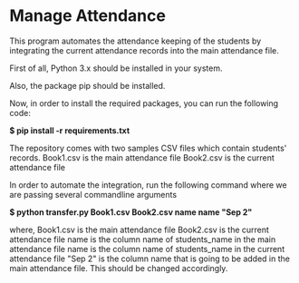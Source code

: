 # Manage Attendance

This program automates the attendance keeping of the students by integrating the current attendance records into the main attendance file.

First of all, Python 3.x should be installed in your system.

Also, the package pip should be installed.

Now, in order to install the required packages, you can run the following code:

<b>$ pip install -r requirements.txt</b>

The repository comes with two samples CSV files which contain students' records.
Book1.csv is the main attendance file
Book2.csv is the current attendance file

In order to automate the integration, run the following command where we are passing several commandline arguments

<b>$ python transfer.py Book1.csv Book2.csv name name "Sep 2"</b>

where,
Book1.csv is the main attendance file
Book2.csv is the current attendance file
name is the column name of students_name in the main attendance file
name is the column name of students_name in the current attendance file
"Sep 2" is the column name that is going to be added in the main attendance file. This should be changed accordingly.
